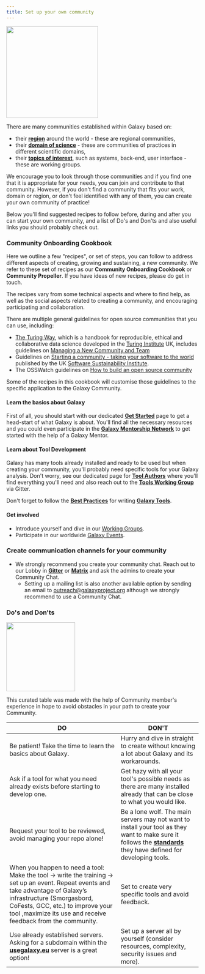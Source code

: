 ```yaml
---
title: Set up your own community
---
```


<div class='right'><img src="/images/undraw-illustrations/mind_map.svg" alt="" width="240" /></div>

There are many communities established within Galaxy based on:
- their [**region**](/community/#regional-communities) around the world - these are regional communities,
- their [**domain of science**](/community/#communities-of-practice) - these are communities of practices in different scientific domains,
- their [**topics of interest**](https://galaxyproject.org/community/wg/), such as systems, back-end, user interface - these are working groups. 

We encourage you to look through those communities and if you find one that it is appropriate for your needs, you can join and contribute to that community. However, if you don't find a community that fits your work, domain or region, or don't feel identified with any of them, you can create your own community of practice!

Below you'll find suggested recipes to follow before, during and after you can start your own community, and a list of Do's and Don'ts and also useful links you should probably check out.

### Community Onboarding Cookbook

Here we outline a few "recipes", or set of steps, you can follow to address different aspects of creating, growing and sustaining, a new community. We refer to these set of recipes as our **Community Onboarding Cookbook** or **Community Propeller**. If you have ideas of new recipes, please do get in touch.

The recipes vary from some technical aspects and where to find help, as well as the social aspects related to creating a community, and encouraging participating and collaboration. 

There are multiple general guidelines for open source communities that you can use, including: 
- [The Turing Way](https://the-turing-way.netlify.app/index.html), which is a handbook for reproducible, ethical and collaborative data science developed in the [Turing Institute](https://www.turing.ac.uk/) UK, includes guidelines on [Managing a New Community and Team](https://the-turing-way.netlify.app/collaboration/new-community)
- Guidelines on [Starting a community - taking your software to the world](https://www.software.ac.uk/guide/starting-community-taking-your-software-world) published by the UK [Software Sustainability Institute](https://www.software.ac.uk/). 
- The OSSWatch guidelines on [How to build an open source community](http://oss-watch.ac.uk/resources/howtobuildcommunity)

Some of the recipes in this cookbook will customise those guidelines to the specific application to the Galaxy Community.

#### Learn the basics about Galaxy

First of all, you should start with our dedicated [**Get Started**](/get-started/) page to get a head-start of what Galaxy is about. You'll find all the necessary resources and you could even participate in the [**Galaxy Mentorship Network**](https://galaxy-mentor-network.netlify.app/) to get started with the help of a Galaxy Mentor.

#### Learn about Tool Development
Galaxy has many tools already installed and ready to be used but when creating your community, you'll probably need specific tools for your Galaxy analysis. Don't worry, see our dedicated page for [**Tool Authors**](/tools/) where you'll find everything you'll need and also reach out to the [**Tools Working Group**](/community/wg/) via Gitter.

Don't forget to follow the [**Best Practices**](https://galaxy-iuc-standards.readthedocs.io/en/latest/best_practices.html) for writing [**Galaxy Tools**](https://toolshed.g2.bx.psu.edu/).

#### Get involved
- Introduce yourself and dive in our [Working Groups](https://galaxyproject.org/community/wg/).
- Participate in our worldwide [Galaxy Events](https://galaxyproject.org/events/).

### Create communication channels for your community
- We strongly recommend you create your community chat. Reach out to our Lobby in [**Gitter**](https://gitter.im/galaxyproject/Lobby) or [**Matrix**](https://app.element.io/#/room%2F%23galaxyproject_Lobby%3Agitter.im) and ask the admins to create your Community Chat.
  - Setting up a mailing list is also another available option by sending an email to outreach@galaxyproject.org although we strongly recommend to use a Community Chat.

### Do's and Don'ts 

<div class='right'><img src="/images/undraw-illustrations/questions.svg" alt="" width="180" /></div>

This curated table was made with the help of Community member's experience in hope to avoid obstacles in your path to create your Community.

| __DO__  | __DON'T__  |
|---|---|
| Be patient! Take the time to learn the basics about Galaxy. | Hurry and dive in straight  to create without knowing a lot about Galaxy and its workarounds. |
| Ask if a tool for what you need already exists before starting to develop one. | Get hazy with all your tool's possible needs as there are many installed already that can be close to what you would like.|
| Request your tool to be reviewed, avoid managing your repo alone! | Be a lone wolf. The main servers may not want to install your tool as they want to make sure it follows the [**standards**](https://galaxy-iuc-standards.readthedocs.io/en/latest/best_practices.html) they have defined for developing tools. |
| When you happen to need a tool: Make the tool -> write the training -> set up an event. Repeat events and take advantage of Galaxy’s infrastructure (Smorgasbord, CoFests, GCC, etc.) to improve your tool ,maximize its use and receive feedback from the community. | Set to create very specific tools and avoid feedback. |
| Use already established servers. Asking for a subdomain within the [**usegalaxy.eu**](https://usegalaxy.eu/) server is a great option! |Set up a server all by yourself (consider resources, complexity, security issues and more).|

